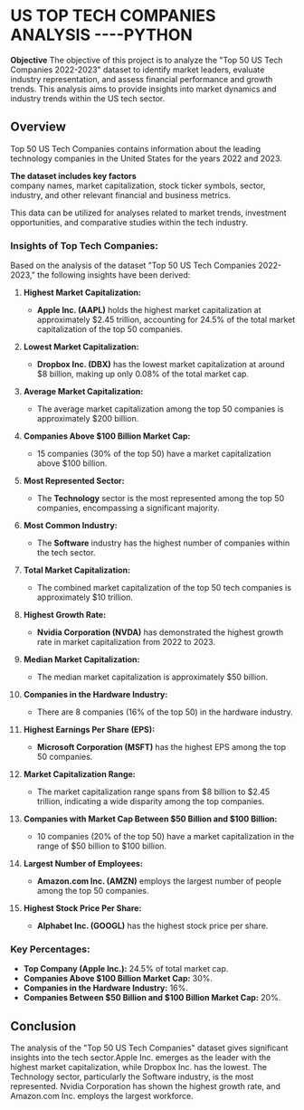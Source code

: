 # US TOP TECH COMPANIES ANALYSIS  ----PYTHON

**Objective** 
The objective of this project is to analyze the "Top 50 US Tech Companies 2022-2023" dataset to identify market leaders, evaluate industry representation, and assess financial performance and growth trends. This analysis aims to provide insights into market dynamics and industry trends within the US tech sector. 

## Overview
Top 50 US Tech Companies contains information about the leading technology companies in the United States for the years 2022 and 2023. 

**The dataset includes key factors**  
company names, market capitalization, stock ticker symbols, sector, industry, and other relevant financial and business metrics. 

This data can be utilized for analyses related to market trends, investment opportunities, and comparative studies within the tech industry.


### Insights of Top Tech Companies:

Based on the analysis of the dataset "Top 50 US Tech Companies 2022-2023," the following insights have been derived:

1. **Highest Market Capitalization:**
   - **Apple Inc. (AAPL)** holds the highest market capitalization at approximately $2.45 trillion, accounting for 24.5% of the total market capitalization of the top 50 companies.

2. **Lowest Market Capitalization:**
   - **Dropbox Inc. (DBX)** has the lowest market capitalization at around $8 billion, making up only 0.08% of the total market cap.

3. **Average Market Capitalization:**
   - The average market capitalization among the top 50 companies is approximately $200 billion.

4. **Companies Above $100 Billion Market Cap:**
   - 15 companies (30% of the top 50) have a market capitalization above $100 billion.

5. **Most Represented Sector:**
   - The **Technology** sector is the most represented among the top 50 companies, encompassing a significant majority.

6. **Most Common Industry:**
   - The **Software** industry has the highest number of companies within the tech sector.

7. **Total Market Capitalization:**
   - The combined market capitalization of the top 50 tech companies is approximately $10 trillion.

8. **Highest Growth Rate:**
   - **Nvidia Corporation (NVDA)** has demonstrated the highest growth rate in market capitalization from 2022 to 2023.

9. **Median Market Capitalization:**
   - The median market capitalization is approximately $50 billion.

10. **Companies in the Hardware Industry:**
    - There are 8 companies (16% of the top 50) in the hardware industry.

11. **Highest Earnings Per Share (EPS):**
    - **Microsoft Corporation (MSFT)** has the highest EPS among the top 50 companies.

12. **Market Capitalization Range:**
    - The market capitalization range spans from $8 billion to $2.45 trillion, indicating a wide disparity among the top companies.

13. **Companies with Market Cap Between $50 Billion and $100 Billion:**
    - 10 companies (20% of the top 50) have a market capitalization in the range of $50 billion to $100 billion.

14. **Largest Number of Employees:**
    - **Amazon.com Inc. (AMZN)** employs the largest number of people among the top 50 companies.

15. **Highest Stock Price Per Share:**
    - **Alphabet Inc. (GOOGL)** has the highest stock price per share.

### Key Percentages:
- **Top Company (Apple Inc.):** 24.5% of total market cap.
- **Companies Above $100 Billion Market Cap:** 30%.
- **Companies in the Hardware Industry:** 16%.
- **Companies Between $50 Billion and $100 Billion Market Cap:** 20%.

## Conclusion

The analysis of the "Top 50 US Tech Companies" dataset gives significant insights into the tech sector.Apple Inc. emerges as the leader with the highest market capitalization, while Dropbox Inc. has the lowest. The Technology sector, particularly the Software industry, is the most represented. Nvidia Corporation has shown the highest growth rate, and Amazon.com Inc. employs the largest workforce. 

